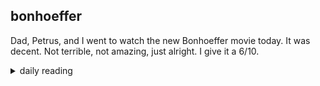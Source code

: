 ## bonhoeffer

Dad, Petrus, and I went to watch the new Bonhoeffer movie today. It was decent. Not terrible, not amazing, just alright. I give it a 6/10.

<details markdown="1">
<summary>daily reading</summary>

| Nov. 29, 2024 |
| :-------------: |
| [Deut. 3; Ps. 85; Isa. 31; Rev. 1](https://blog.swang.cloud/2024/12/03/Bible-year-1.html) |
| [WCF 3; WLC 12-20; WSC 7-12](https://blog.swang.cloud/2024/11/27/westminster-month-1.html) |
| John 6; Ex. 24; Heb. 9; 1 Tim. 1; Job 12; Ps. 74; Prov. 12; 1 Sam. 25; Jer. 8; Acts 18 |

</details>